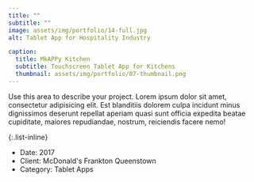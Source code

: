 ```yaml
---
title: ""
subtitle: ""
image: assets/img/portfolio/14-full.jpg
alt: Tablet App for Hospitality Industry

caption:
  title: MkAPPy Kitchen
  subtitle: Touchscreen Tablet App for Kitchens
  thumbnail: assets/img/portfolio/07-thumbnail.png
---
```

Use this area to describe your project. Lorem ipsum dolor sit amet, consectetur adipisicing elit. Est blanditiis dolorem culpa incidunt minus dignissimos deserunt repellat aperiam quasi sunt officia expedita beatae cupiditate, maiores repudiandae, nostrum, reiciendis facere nemo!

{:.list-inline}
- Date: 2017
- Client: McDonald's Frankton Queenstown
- Category: Tablet Apps


